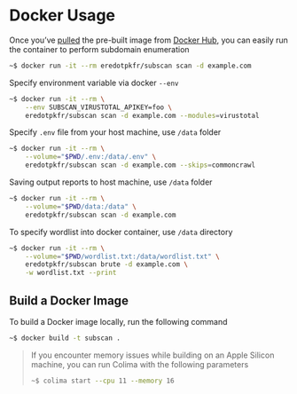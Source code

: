 # Docker Usage

Once you’ve [pulled](../../quickstart/install.md#pull-docker-image) the pre-built image from [Docker Hub](https://hub.docker.com/), you can easily run the container to perform subdomain enumeration

```bash
~$ docker run -it --rm eredotpkfr/subscan scan -d example.com
```

Specify environment variable via docker `--env`

```bash
~$ docker run -it --rm \
    --env SUBSCAN_VIRUSTOTAL_APIKEY=foo \
    eredotpkfr/subscan scan -d example.com --modules=virustotal
```

Specify `.env` file from your host machine, use `/data` folder

```bash
~$ docker run -it --rm \
    --volume="$PWD/.env:/data/.env" \
    eredotpkfr/subscan scan -d example.com --skips=commoncrawl
```

Saving output reports to host machine, use `/data` folder

```bash
~$ docker run -it --rm \
    --volume="$PWD/data:/data" \
    eredotpkfr/subscan scan -d example.com
```

To specify wordlist into docker container, use `/data` directory

```bash
~$ docker run -it --rm \
    --volume="$PWD/wordlist.txt:/data/wordlist.txt" \
    eredotpkfr/subscan brute -d example.com \
    -w wordlist.txt --print
```

## Build a Docker Image

To build a Docker image locally, run the following command

```bash
~$ docker build -t subscan .
```

> If you encounter memory issues while building on an Apple Silicon machine, you can run Colima with the following parameters
>
> ```bash
> ~$ colima start --cpu 11 --memory 16
> ```
